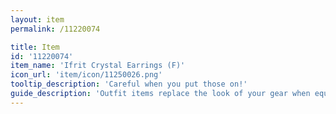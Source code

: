 ```yaml
---
layout: item
permalink: /11220074

title: Item
id: '11220074'
item_name: 'Ifrit Crystal Earrings (F)'
icon_url: 'item/icon/11250026.png'
tooltip_description: 'Careful when you put those on!'
guide_description: 'Outfit items replace the look of your gear when equipped.'
---
```

